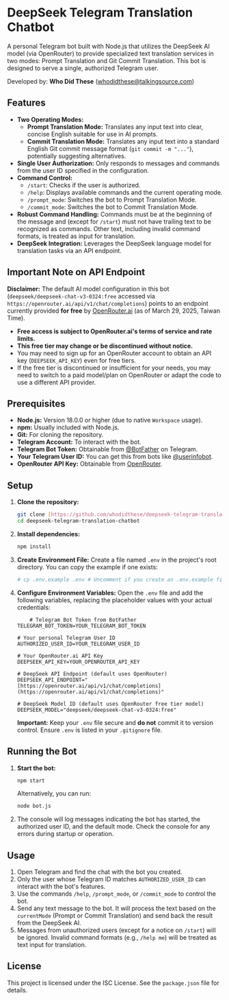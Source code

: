 # DeepSeek Telegram Translation Chatbot

A personal Telegram bot built with Node.js that utilizes the DeepSeek AI model (via OpenRouter) to provide specialized text translation services in two modes: Prompt Translation and Git Commit Translation. This bot is designed to serve a single, authorized Telegram user.

Developed by: **Who Did These** (<whodidthese@talkingsource.com>)

## Features

* **Two Operating Modes:**
    * **Prompt Translation Mode:** Translates any input text into clear, concise English suitable for use in AI prompts.
    * **Commit Translation Mode:** Translates any input text into a standard English Git commit message format (`git commit -m "..."`), potentially suggesting alternatives.
* **Single User Authorization:** Only responds to messages and commands from the user ID specified in the configuration.
* **Command Control:**
    * `/start`: Checks if the user is authorized.
    * `/help`: Displays available commands and the current operating mode.
    * `/prompt_mode`: Switches the bot to Prompt Translation Mode.
    * `/commit_mode`: Switches the bot to Commit Translation Mode.
* **Robust Command Handling:** Commands must be at the beginning of the message and (except for `/start`) must not have trailing text to be recognized as commands. Other text, including invalid command formats, is treated as input for translation.
* **DeepSeek Integration:** Leverages the DeepSeek language model for translation tasks via an API endpoint.

## Important Note on API Endpoint

**Disclaimer:** The default AI model configuration in this bot (`deepseek/deepseek-chat-v3-0324:free` accessed via `https://openrouter.ai/api/v1/chat/completions`) points to an endpoint currently provided **for free** by [OpenRouter.ai](https://openrouter.ai/) (as of March 29, 2025, Taiwan Time).

* **Free access is subject to OpenRouter.ai's terms of service and rate limits.**
* **This free tier may change or be discontinued without notice.**
* You may need to sign up for an OpenRouter account to obtain an API key (`DEEPSEEK_API_KEY`) even for free tiers.
* If the free tier is discontinued or insufficient for your needs, you may need to switch to a paid model/plan on OpenRouter or adapt the code to use a different API provider.

## Prerequisites

* **Node.js:** Version 18.0.0 or higher (due to native `Workspace` usage).
* **npm:** Usually included with Node.js.
* **Git:** For cloning the repository.
* **Telegram Account:** To interact with the bot.
* **Telegram Bot Token:** Obtainable from [@BotFather](https://t.me/BotFather) on Telegram.
* **Your Telegram User ID:** You can get this from bots like [@userinfobot](https://t.me/userinfobot).
* **OpenRouter API Key:** Obtainable from [OpenRouter](https://openrouter.ai/).

## Setup

1.  **Clone the repository:**
    ```bash
    git clone [https://github.com/whodidthese/deepseek-telegram-translation-chatbot.git](https://github.com/whodidthese/deepseek-telegram-translation-chatbot.git)
    cd deepseek-telegram-translation-chatbot
    ```

2.  **Install dependencies:**
    ```bash
    npm install
    ```

3.  **Create Environment File:**
    Create a file named `.env` in the project's root directory. You can copy the example if one exists:
    ```bash
    # cp .env.example .env # Uncomment if you create an .env.example file
    ```

4.  **Configure Environment Variables:**
    Open the `.env` file and add the following variables, replacing the placeholder values with your actual credentials:

    ```dotenv
        # Telegram Bot Token from BotFather
    TELEGRAM_BOT_TOKEN=YOUR_TELEGRAM_BOT_TOKEN

    # Your personal Telegram User ID
    AUTHORIZED_USER_ID=YOUR_TELEGRAM_USER_ID

    # Your OpenRouter.ai API Key
    DEEPSEEK_API_KEY=YOUR_OPENROUTER_API_KEY

    # DeepSeek API Endpoint (default uses OpenRouter)
    DEEPSEEK_API_ENDPOINT="[https://openrouter.ai/api/v1/chat/completions](https://openrouter.ai/api/v1/chat/completions)"

    # DeepSeek Model ID (default uses OpenRouter free tier model)
    DEEPSEEK_MODEL="deepseek/deepseek-chat-v3-0324:free"
    ```
    **Important:** Keep your `.env` file secure and **do not** commit it to version control. Ensure `.env` is listed in your `.gitignore` file.

## Running the Bot

1.  **Start the bot:**
    ```bash
    npm start
    ```
    Alternatively, you can run:
    ```bash
    node bot.js
    ```

2.  The console will log messages indicating the bot has started, the authorized user ID, and the default mode. Check the console for any errors during startup or operation.

## Usage

1.  Open Telegram and find the chat with the bot you created.
2.  Only the user whose Telegram ID matches `AUTHORIZED_USER_ID` can interact with the bot's features.
3.  Use the commands `/help`, `/prompt_mode`, or `/commit_mode` to control the bot.
4.  Send any text message to the bot. It will process the text based on the `currentMode` (Prompt or Commit Translation) and send back the result from the DeepSeek AI.
5.  Messages from unauthorized users (except for a notice on `/start`) will be ignored. Invalid command formats (e.g., `/help me`) will be treated as text input for translation.

## License

This project is licensed under the ISC License. See the `package.json` file for details.